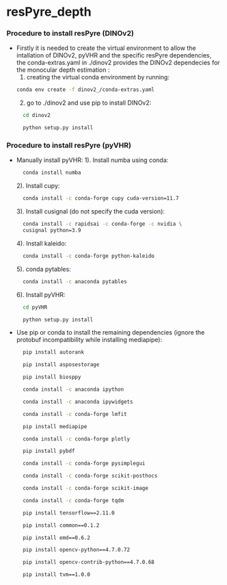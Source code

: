 # resPyre_depth

### Procedure to install resPyre (DINOv2)
- Firstly it is needed to create the virtual environment to allow the intallation of DINOv2, pyVHR and the specific resPyre dependencies, the conda-extras.yaml in ./dinov2 provides the DINOv2 dependecies for the monocular depth estimation :
  1) creating the virtual conda environment by running:
  ```bash
  conda env create -f dinov2_/conda-extras.yaml
  ```
  2) go to ./dinov2 and use pip to install DINOv2:
  ```bash
    cd dinov2
  ```
  ```bash
    python setup.py install
  ```
### Procedure to install resPyre (pyVHR)
- Manually install pyVHR:
  1). Install numba using conda:
  ```bash
    conda install numba
  ```
  2). Install cupy:
  ```bash
    conda install -c conda-forge cupy cuda-version=11.7
  ```
  3). Install cusignal (do not specify the cuda version):
  ```bash
    conda install -c rapidsai -c conda-forge -c nvidia \
    cusignal python=3.9
  ```
  4). Install kaleido:
  ```bash
    conda install -c conda-forge python-kaleido
  ```
  5). conda pytables:
  ```bash
    conda install -c anaconda pytables
  ```
  6). Install pyVHR:
  ```bash
    cd pyVHR
  ```
  ```bash
    python setup.py install
  ```
- Use pip or conda to install the remaining dependencies (ignore the protobuf incompatibility while installing mediapipe): 
  ```bash
    pip install autorank
  ```
  ```bash
    pip install asposestorage
  ```
  ```bash
    pip install biosppy
  ```
  ```bash
    conda install -c anaconda ipython
  ```
  ```bash
    conda install -c anaconda ipywidgets
  ```
  ```bash
    conda install -c conda-forge lmfit
  ```
  ```bash
    pip install mediapipe
  ```
  ```bash
    conda install -c conda-forge plotly
  ```
  ```bash
    pip install pybdf
  ```
  ```bash
    conda install -c conda-forge pysimplegui
  ```
  ```bash
    conda install -c conda-forge scikit-posthocs
  ```
  ```bash
    conda install -c conda-forge scikit-image
  ```
  ```bash
    conda install -c conda-forge tqdm
  ```
  ```bash
    pip install tensorflow==2.11.0
  ```
  ```bash
    pip install common==0.1.2
  ```
  ```bash
    pip install emd==0.6.2
  ```
  ```bash
    pip install opencv-python==4.7.0.72
  ```
  ```bash
    pip install opencv-contrib-python==4.7.0.68
  ```
  ```bash
    pip install tvm==1.0.0
  ```
  



 
   

